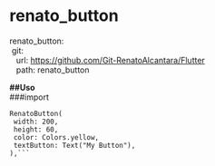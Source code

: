 # renato_button

  renato_button:</br>
    &nbsp;git:</br>
     &nbsp;&nbsp;&nbsp;url: https://github.com/Git-RenatoAlcantara/Flutter</br>
     &nbsp;&nbsp;&nbsp;path: renato_button</br>


**##Uso**</br>
 ###import</br>
 ```
 RenatoButton(
  width: 200,
  height: 60,
  color: Colors.yellow,
  textButton: Text("My Button"),
),```

